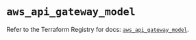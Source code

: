# `aws_api_gateway_model`

Refer to the Terraform Registry for docs: [`aws_api_gateway_model`](https://registry.terraform.io/providers/hashicorp/aws/5.92.0/docs/resources/api_gateway_model).
